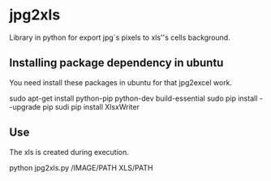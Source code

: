 # jpg2xls
Library in python for export jpg´s pixels to xls''s cells background.

Installing package dependency in ubuntu
--
You need install these packages in ubuntu for that jpg2excel work.

sudo apt-get install python-pip python-dev build-essential 
sudo pip install --upgrade pip 
sudi pip install XlsxWriter

Use
--
The xls is created during execution.

python jpg2xls.py /IMAGE/PATH XLS/PATH
